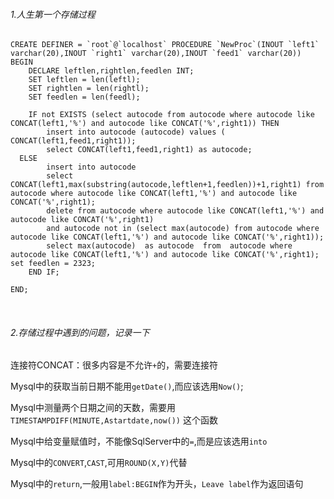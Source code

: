 ###### 1.人生第一个存储过程
```
CREATE DEFINER = `root`@`localhost` PROCEDURE `NewProc`(INOUT `left1` varchar(20),INOUT `right1` varchar(20),INOUT `feed1` varchar(20))
BEGIN
	DECLARE leftlen,rightlen,feedlen INT;
	SET leftlen = len(leftl);
	SET rightlen = len(rightl);
	SET feedlen = len(feedl);
	
	IF not EXISTS (select autocode from autocode where autocode like CONCAT(left1,'%') and autocode like CONCAT('%',right1)) THEN
		insert into autocode (autocode) values ( CONCAT(left1,feed1,right1));
		select CONCAT(left1,feed1,right1) as autocode;
  ELSE 
		insert into autocode 
		select CONCAT(left1,max(substring(autocode,leftlen+1,feedlen))+1,right1) from autocode where autocode like CONCAT(left1,'%') and autocode like CONCAT('%',right1);
		delete from autocode where autocode like CONCAT(left1,'%') and autocode like CONCAT('%',right1)
		and autocode not in (select max(autocode) from autocode where autocode like CONCAT(left1,'%') and autocode like CONCAT('%',right1));
		select max(autocode)  as autocode  from  autocode where autocode like CONCAT(left1,'%') and autocode like CONCAT('%',right1);
set feedlen = 2323;
	END IF;
   
END;
```
<br>

###### 2.存储过程中遇到的问题，记录一下

连接符CONCAT：很多内容是不允许`+`的，需要连接符

Mysql中的获取当前日期不能用`getDate()`,而应该选用`Now()`;

Mysql中测量两个日期之间的天数，需要用 `TIMESTAMPDIFF(MINUTE,Astartdate,now())` 这个函数

Mysql中给变量赋值时，不能像SqlServer中的`=`,而是应该选用`into`

Mysql中的`CONVERT`,`CAST`,可用`ROUND(X,Y)`代替

Mysql中的`return`,一般用`label:BEGIN`作为开头，`Leave label`作为返回语句
